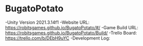 # BugatoPotato
-Unity Version 2021.3.14f1
-Website URL: https://robitsgames.github.io/BugatoPotato/#/
-Game Build URL: https://robitsgames.github.io/BugatoPotato/Build/
-Trello Board: https://trello.com/b/DEbH9uYC
-Development Log:
